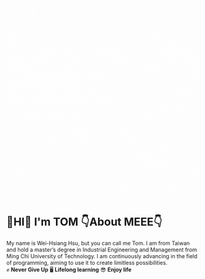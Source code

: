 ![](images/Hello.gif)
# 👋HI👋  **I'm  TOM**  👇About MEEE👇
My name is Wei-Hsiang Hsu, but you can call me Tom. I am from Taiwan and hold a master’s degree in Industrial Engineering and Management from Ming Chi University of Technology. I am continuously advancing in the field of programming, aiming to use it to create limitless possibilities.  
                  ✊ **Never Give Up** 🖥 **Lifelong learning** 😎 **Enjoy life**
